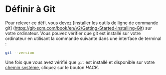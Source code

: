# Définir à Git

Pour relever ce défi, vous devez [installer les outils de ligne de commande git] (https://git-scm.com/book/en/v2/Getting-Started-Installing-Git) sur votre ordinateur. Vous pouvez vérifier que git est installé sur votre ordinateur en utilisant la commande suivante dans une interface de terminal :

```bash
git --version
```

Une fois que vous avez vérifié que `git` est installé et disponible sur votre [chemin système](https://en.wikipedia.org/wiki/PATH_(variable)), cliquez sur le bouton *HACK*.
